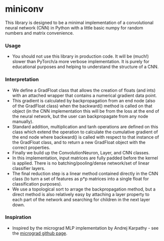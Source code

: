 # miniconv

This library is designed to be a minimal implementation of a convolutional
neural network (CNN) in Python with a little basic numpy for random numbers and matrix convenience.

### Usage

- You should not use this library in production code. It will be (much!) slower
  than PyTorch/a more verbose implementation. It is purely for educational
  purposes and helping to understand the structure of a CNN.
  
### Interpretation

- We define a GradFloat class that allows the creation of floats (and ints) with
  an attached wrapper that contains a numerical gradient data point.
- This gradient is calculated by backpropagation from an end node (also of the
  GradFloat class) when the backward() method is called on that object (in the
  CNN implementation this will be from the loss at the end of the neural
  network, but the user can backpropagate from any node manually).
- Standard addition, multiplication and tanh operations are defined on
  this class which extend the operation to calculate the cumulative gradient of
  the end node where backward() is called with respect to that instance of the
  GradFloat class, and to return a new GradFloat object with the correct
  properties.
- Finally we build up the ConvolutionNeuron, Layer, and CNN classes.
- In this implementation, input matrices are fully padded before the kernel is
  applied. There is no batching/pooling/dense network/set of linear classifier
  layers.
- The final reduction step is a linear method contained directly in the CNN
  class (to turn a set of features as p\*p matrices into a single float for classification purposes).
- We use a topological sort to arrage the backpropagation method, but a direct
  method is also relatively easy by attaching a layer property to each part of
  the network and searching for children in the next layer down.

### Inspiration

- Inspired by the micrograd MLP implementation by Andrej Karpathy - see the
  [micrograd github page](https://github.com/karpathy/micrograd).
